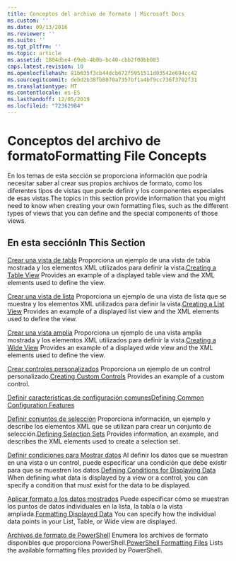 ```yaml
---
title: Conceptos del archivo de formato | Microsoft Docs
ms.custom: ''
ms.date: 09/13/2016
ms.reviewer: ''
ms.suite: ''
ms.tgt_pltfrm: ''
ms.topic: article
ms.assetid: 1804dbe4-69eb-4b0b-bc40-cbb2f00bb083
caps.latest.revision: 10
ms.openlocfilehash: 81b035f3cb44dcb672f5951511d03542e694cc42
ms.sourcegitcommit: debd2b38fb8070a7357bf1a4bf9cc736f3702f31
ms.translationtype: MT
ms.contentlocale: es-ES
ms.lasthandoff: 12/05/2019
ms.locfileid: "72362984"
---
```

# <a name="formatting-file-concepts"></a><span data-ttu-id="c5afd-102">Conceptos del archivo de formato</span><span class="sxs-lookup"><span data-stu-id="c5afd-102">Formatting File Concepts</span></span>

<span data-ttu-id="c5afd-103">En los temas de esta sección se proporciona información que podría necesitar saber al crear sus propios archivos de formato, como los diferentes tipos de vistas que puede definir y los componentes especiales de esas vistas.</span><span class="sxs-lookup"><span data-stu-id="c5afd-103">The topics in this section provide information that you might need to know when creating your own formatting files, such as the different types of views that you can define and the special components of those views.</span></span>

## <a name="in-this-section"></a><span data-ttu-id="c5afd-104">En esta sección</span><span class="sxs-lookup"><span data-stu-id="c5afd-104">In This Section</span></span>

<span data-ttu-id="c5afd-105">[Crear una vista de tabla](./creating-a-table-view.md) Proporciona un ejemplo de una vista de tabla mostrada y los elementos XML utilizados para definir la vista.</span><span class="sxs-lookup"><span data-stu-id="c5afd-105">[Creating a Table View](./creating-a-table-view.md) Provides an example of a displayed table view and the XML elements used to define the view.</span></span>

<span data-ttu-id="c5afd-106">[Crear una vista de lista](./creating-a-list-view.md) Proporciona un ejemplo de una vista de lista que se muestra y los elementos XML utilizados para definir la vista.</span><span class="sxs-lookup"><span data-stu-id="c5afd-106">[Creating a List View](./creating-a-list-view.md) Provides an example of a displayed list view and the XML elements used to define the view.</span></span>

<span data-ttu-id="c5afd-107">[Crear una vista amplia](./creating-a-wide-view.md) Proporciona un ejemplo de una vista amplia mostrada y los elementos XML utilizados para definir la vista.</span><span class="sxs-lookup"><span data-stu-id="c5afd-107">[Creating a Wide View](./creating-a-wide-view.md) Provides an example of a displayed wide view and the XML elements used to define the view.</span></span>

<span data-ttu-id="c5afd-108">[Crear controles personalizados](./creating-custom-controls.md) Proporciona un ejemplo de un control personalizado.</span><span class="sxs-lookup"><span data-stu-id="c5afd-108">[Creating Custom Controls](./creating-custom-controls.md) Provides an example of a custom control.</span></span>

[<span data-ttu-id="c5afd-109">Definir características de configuración comunes</span><span class="sxs-lookup"><span data-stu-id="c5afd-109">Defining Common Configuration Features</span></span>](./defining-common-configuration-features.md)

<span data-ttu-id="c5afd-110">[Definir conjuntos de selección](./defining-selection-sets.md) Proporciona información, un ejemplo y describe los elementos XML que se utilizan para crear un conjunto de selección.</span><span class="sxs-lookup"><span data-stu-id="c5afd-110">[Defining Selection Sets](./defining-selection-sets.md) Provides information, an example, and describes the XML elements used to create a selection set.</span></span>

<span data-ttu-id="c5afd-111">[Definir condiciones para Mostrar datos](./defining-conditions-for-displaying-data.md) Al definir los datos que se muestran en una vista o un control, puede especificar una condición que debe existir para que se muestren los datos.</span><span class="sxs-lookup"><span data-stu-id="c5afd-111">[Defining Conditions for Displaying Data](./defining-conditions-for-displaying-data.md) When defining what data is displayed by a view or a control, you can specify a condition that must exist for the data to be displayed.</span></span>

<span data-ttu-id="c5afd-112">[Aplicar formato a los datos mostrados](./formatting-displayed-data.md) Puede especificar cómo se muestran los puntos de datos individuales en la lista, la tabla o la vista ampliada.</span><span class="sxs-lookup"><span data-stu-id="c5afd-112">[Formatting Displayed Data](./formatting-displayed-data.md) You can specify how the individual data points in your List, Table, or Wide view are displayed.</span></span>

<span data-ttu-id="c5afd-113">[Archivos de formato de PowerShell](./powershell-formatting-files.md) Enumera los archivos de formato disponibles que proporciona PowerShell.</span><span class="sxs-lookup"><span data-stu-id="c5afd-113">[PowerShell Formatting Files](./powershell-formatting-files.md) Lists the available formatting files provided by PowerShell.</span></span>
